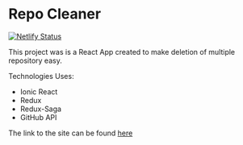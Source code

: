 # Repo Cleaner
[![Netlify Status](https://api.netlify.com/api/v1/badges/1c615e80-7fa1-4098-9db2-220a28d556cf/deploy-status)](https://app.netlify.com/sites/repo-cleaner/deploys)

This project was is a React App created to make deletion of multiple repository easy. 

Technologies Uses:
- Ionic React
- Redux
- Redux-Saga
- GitHub API


The link to the site can be found [here](https://repo-cleaner.netlify.app/)